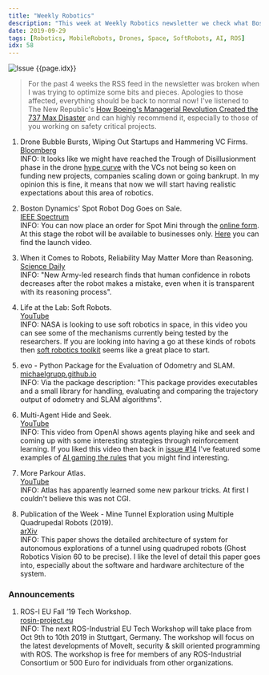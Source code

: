 ```yaml
---
title: "Weekly Robotics"
description: "This week at Weekly Robotics newsletter we check what Boston Dynamics is up to, a package for evaluating SLAM and odometry and more!"
date: 2019-09-29
tags: [Robotics, MobileRobots, Drones, Space, SoftRobots, AI, ROS]
idx: 58
---
```

![Issue {{page.idx}}](/img/headers/{{page.idx}}.jpg "Issue {{page.idx}}")

> For the past 4 weeks the RSS feed in the newsletter was broken when I was trying to optimize some bits and pieces. Apologies to those affected, everything should be back to normal now! I've listened to The New Republic's [How Boeing's Managerial Revolution Created the 737 Max Disaster](https://newrepublic.com/article/154944/boeing-737-max-investigation-indonesia-lion-air-ethiopian-airlines-managerial-revolution) and can highly recommend it, especially to those of you working on safety critical projects.

1) Drone Bubble Bursts, Wiping Out Startups and Hammering VC Firms.
<br>[Bloomberg](https://www.bloomberg.com/news/articles/2019-08-30/drone-bubble-bursts-wiping-out-startups-and-hammering-vc-firms)<br>
INFO: It looks like we might have reached the Trough of Disillusionment phase in the drone [hype curve](https://en.wikipedia.org/wiki/Hype_cycle) with the VCs not being so keen on funding new projects, companies scaling down or going bankrupt. In my opinion this is fine, it means that now we will start having realistic expectations about this area of robotics.

2) Boston Dynamics' Spot Robot Dog Goes on Sale.
<br>[IEEE Spectrum](https://spectrum.ieee.org/automaton/robotics/industrial-robots/boston-dynamics-spot-robot-dog-goes-on-sale)<br>
INFO: You can now place an order for Spot Mini through the [online form](https://www.bostondynamics.com/spot-sales). At this stage the robot will be available to businesses only. [Here](https://youtu.be/wlkCQXHEgjA) you can find the launch video.

3) When it Comes to Robots, Reliability May Matter More than Reasoning.
<br>[Science Daily](https://www.sciencedaily.com/releases/2019/09/190923130954.htm)<br>
INFO: "New Army-led research finds that human confidence in robots decreases after the robot makes a mistake, even when it is transparent with its reasoning process".

4) Life at the Lab: Soft Robots.
<br>[YouTube](https://youtu.be/iwQRYzLZvGE)<br>
INFO: NASA is looking to use soft robotics in space, in this video you can see some of the mechanisms currently being tested by the researchers. If you are looking into having a go at these kinds of robots then [soft robotics toolkit](https://softroboticstoolkit.com/) seems like a great place to start.

5) evo - Python Package for the Evaluation of Odometry and SLAM.
<br>[michaelgrupp.github.io](https://michaelgrupp.github.io/evo/)<br>
INFO: Via the package description: "This package provides executables and a small library for handling, evaluating and comparing the trajectory output of odometry and SLAM algorithms".

6) Multi-Agent Hide and Seek.
<br>[YouTube](https://youtu.be/kopoLzvh5jY)<br>
INFO: This video from OpenAI shows agents playing hike and seek and coming up with some interesting strategies through reinforcement learning. If you liked this video then back in [issue #14](https://weeklyrobotics.com/weekly-robotics-14) I've featured some examples of [AI gaming the rules](https://docs.google.com/spreadsheets/u/1/d/e/2PACX-1vRPiprOaC3HsCf5Tuum8bRfzYUiKLRqJmbOoC-32JorNdfyTiRRsR7Ea5eWtvsWzuxo8bjOxCG84dAg/pubhtml) that you might find interesting.

7) More Parkour Atlas.
<br>[YouTube](https://youtu.be/_sBBaNYex3E)<br>
INFO: Atlas has apparently learned some new parkour tricks. At first I couldn't believe this was not CGI.

8) Publication of the Week - Mine Tunnel Exploration using Multiple Quadrupedal Robots (2019).
<br>[arXiv](https://arxiv.org/pdf/1909.09662.pdf)<br>
INFO: This paper shows the detailed architecture of system for autonomous explorations of a tunnel using quadruped robots (Ghost Robotics Vision 60 to be precise). I like the level of detail this paper goes into, especially about the software and hardware architecture of the system.

### Announcements

1) ROS-I EU Fall ’19 Tech Workshop.
<br>[rosin-project.eu](http://rosin-project.eu/event/ros-industrial-eu-fall19-workshop)<br>
INFO: The next ROS-Industrial EU Tech Workshop will take place from Oct 9th to 10th 2019 in Stuttgart, Germany. The workshop will focus on the latest developments of MoveIt, security & skill oriented programming with ROS. The workshop is free for members of any ROS-Industrial Consortium or 500 Euro for individuals from other organizations.
